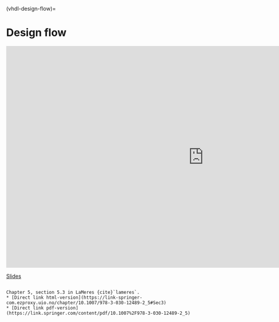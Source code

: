 (vhdl-design-flow)=
# Design flow




<div class="video-container">
<iframe width="1058" height="595" src="https://www.youtube.com/embed/s4XWx6PetrE" title="VHDL design flow" frameborder="0" allow="accelerometer; autoplay; clipboard-write; encrypted-media; gyroscope; picture-in-picture" allowfullscreen></iframe>
</div>

[Slides](https://www.uio.no/studier/emner/matnat/fys/FYS4220/h22/lecture-slides/vhdl_design_flow.pdf)


```{admonition} Supplementary suggested reading:

Chapter 5, section 5.3 in LaMeres {cite}`lameres`.
* [Direct link html-version](https://link-springer-com.ezproxy.uio.no/chapter/10.1007/978-3-030-12489-2_5#Sec3)
* [Direct link pdf-version](https://link.springer.com/content/pdf/10.1007%2F978-3-030-12489-2_5)
```
